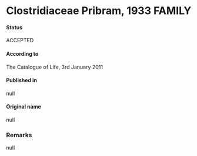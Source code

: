 # Clostridiaceae Pribram, 1933 FAMILY

#### Status
ACCEPTED

#### According to
The Catalogue of Life, 3rd January 2011

#### Published in
null

#### Original name
null

### Remarks
null